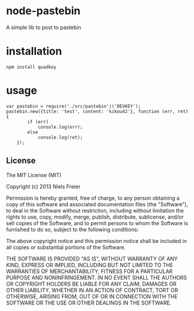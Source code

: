 node-pastebin
=============

A simple lib to post to pastebin

installation
=============

`npm install quadkey`

usage
=============

```
var pastebin = require('./src/pastebin')('DEVKEY');
pastebin.new({title: 'test', content: 'kikou42'}, function (err, ret) {
        if (err)
            console.log(err);
        else
            console.log(ret);
    });
```

## License

The MIT License (MIT)

Copyright (c) 2013 Niels Freier

Permission is hereby granted, free of charge, to any person obtaining a copy
of this software and associated documentation files (the "Software"), to deal
in the Software without restriction, including without limitation the rights
to use, copy, modify, merge, publish, distribute, sublicense, and/or sell
copies of the Software, and to permit persons to whom the Software is
furnished to do so, subject to the following conditions:

The above copyright notice and this permission notice shall be included in
all copies or substantial portions of the Software.

THE SOFTWARE IS PROVIDED "AS IS", WITHOUT WARRANTY OF ANY KIND, EXPRESS OR
IMPLIED, INCLUDING BUT NOT LIMITED TO THE WARRANTIES OF MERCHANTABILITY,
FITNESS FOR A PARTICULAR PURPOSE AND NONINFRINGEMENT. IN NO EVENT SHALL THE
AUTHORS OR COPYRIGHT HOLDERS BE LIABLE FOR ANY CLAIM, DAMAGES OR OTHER
LIABILITY, WHETHER IN AN ACTION OF CONTRACT, TORT OR OTHERWISE, ARISING FROM,
OUT OF OR IN CONNECTION WITH THE SOFTWARE OR THE USE OR OTHER DEALINGS IN
THE SOFTWARE.